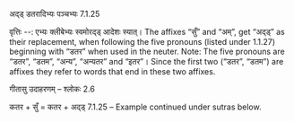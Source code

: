 

 अद्ड् डतरादिभ्यः पञ्चभ्यः 7.1.25 


वृत्तिः --: एभ्यः क्लीबेभ्यः स्वमोरद्ड् आदेशः स्यात्। The affixes “सुँ” and “अम्”, get “अद्ड्” as their replacement, when following the five pronouns (listed under 1.1.27) beginning with “डतर” when used in the neuter. Note: The five pronouns are “डतर”, “डतम”, “अन्य”, “अन्यतर” and “इतर”।  Since the first two (“डतर”, “डतम”) are affixes they refer to words that end in these two affixes. 


गीतासु उदाहरणम् – श्लोकः 2.6 


कतर + सुँ = कतर + अद्ड् 7.1.25 – Example continued under sutras below. 


